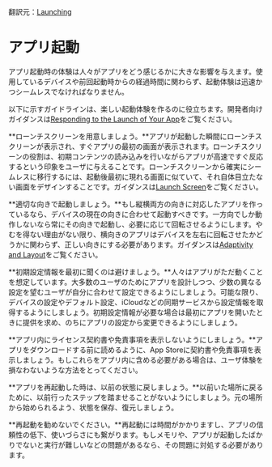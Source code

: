翻訳元：[Launching](https://developer.apple.com/design/human-interface-guidelines/ios/app-architecture/launching/)

# アプリ起動

アプリ起動時の体験は人々がアプリをどう感じるかに大きな影響を与えます。使用しているデバイスや前回起動時からの経過時間に関わらず、起動体験は迅速かつシームレスでなければなりません。

以下に示すガイドラインは、楽しい起動体験を作るのに役立ちます。開発者向けガイダンスは[Responding to the Launch of Your App](https://developer.apple.com/documentation/uikit/app_and_environment/responding_to_the_launch_of_your_app)をご覧ください。

**ローンチスクリーンを用意しましょう。**アプリが起動した瞬間にローンチスクリーンが表示され、すぐアプリの最初の画面が表示されます。ローンチスクリーンの役割は、初期コンテンツの読み込みを行いながらアプリが高速ですぐ反応するという印象をユーザに与えることです。ローンチスクリーンから確実にシームレスに移行するには、起動後最初に現れる画面に似ていて、それ自体目立たない画面をデザインすることです。ガイダンスは[Launch Screen](https://developer.apple.com/design/human-interface-guidelines/ios/visual-design/launch-screen)をご覧ください。

**適切な向きで起動しましょう。**もし縦横両方の向きに対応したアプリを作っているなら、デバイスの現在の向きに合わせて起動すべきです。一方向でしか動作しないなら常にその向きで起動し、必要に応じて回転させるようにします。やむを得ない理由がない限り、横向きのアプリはデバイスを左右に回転させたかどうかに関わらず、正しい向きにする必要があります。ガイダンスは[Adaptivity and Layout](https://developer.apple.com/design/human-interface-guidelines/ios/visual-design/adaptivity-and-layout)をご覧ください。

**初期設定情報を最初に聞くのは避けましょう。**人々はアプリがただ動くことを想定しています。大多数のユーザのためにアプリを設計しつつ、少数の異なる設定を望むユーザが自分に合わせて設定できるようにしましょう。可能な限り、デバイスの設定やデフォルト設定、iCloudなどの同期サービスから設定情報を取得するようにしましょう。初期設定情報が必要な場合は最初にアプリを開いたときに提供を求め、のちにアプリの設定から変更できるようにしましょう。

**アプリ内にライセンス契約書や免責事項を表示しないようにしましょう。**アプリをダウンロードする前に読めるように、App Storeに契約書や免責事項を表示しましょう。もしこれらをアプリ内に含める必要がある場合は、ユーザ体験を損なわないような方法をとってください。

**アプリを再起動した時は、以前の状態に戻しましょう。**以前いた場所に戻るために、以前行ったステップを踏ませることがないようにしましょう。元の場所から始められるよう、状態を保存、復元しましょう。

**再起動を勧めないでください。**再起動には時間がかかりますし、アプリの信頼性の低下、使いづらさにも繋がります。もしメモリや、アプリが起動したばかりでないと実行が難しいなどの問題があるなら、その問題に対処する必要があります。
